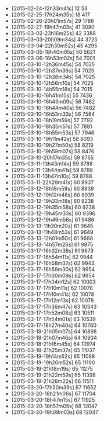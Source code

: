 + [2015-02-24-12h33m41s] 12 53
+ [2015-02-25-17h24m35s] 18 417
+ [2015-02-26-20h01m57s] 29 1786
+ [2015-02-27-19h47m03s] 41 3080
+ [2015-03-02-23h16m25s] 42 3388
+ [2015-03-03-20h09m34s] 44 3725
+ [2015-03-04-22h30m52s] 45 4295
+ [2015-03-05-18h40m05s] 50 5621
+ [2015-03-06-18h53m02s] 54 7001
+ [2015-03-10-12h36m45s] 54 7025
+ [2015-03-10-12h37m36s] 54 7025
+ [2015-03-10-12h38m34s] 54 7025
+ [2015-03-10-12h56m10s] 54 7025
+ [2015-03-10-14h55m18s] 54 7015
+ [2015-03-10-16h41m15s] 55 7436
+ [2015-03-10-16h43m09s] 56 7482
+ [2015-03-10-16h44m40s] 56 7482
+ [2015-03-10-16h53m33s] 56 7584
+ [2015-03-10-18h19m59s] 57 7792
+ [2015-03-10-18h35m51s] 57 7881
+ [2015-03-10-18h55m53s] 57 7946
+ [2015-03-10-19h11m42s] 58 8093
+ [2015-03-10-19h27m50s] 58 8219
+ [2015-03-10-19h59m07s] 58 8476
+ [2015-03-10-20h17m35s] 59 8755
+ [2015-03-11-13h43m14s] 59 8788
+ [2015-03-11-13h44m41s] 59 8788
+ [2015-03-11-13h47m10s] 59 8788
+ [2015-03-11-22h29m41s] 60 8937
+ [2015-03-12-18h18m59s] 60 8939
+ [2015-03-12-19h12m48s] 60 8939
+ [2015-03-12-19h33m18s] 60 9238
+ [2015-03-12-19h35m58s] 60 9238
+ [2015-03-12-19h45m33s] 60 9396
+ [2015-03-12-19h49m56s] 61 9486
+ [2015-03-13-11h30m20s] 61 9645
+ [2015-03-13-11h48m53s] 61 9649
+ [2015-03-13-12h01m50s] 61 9698
+ [2015-03-13-14h57m26s] 61 9875
+ [2015-03-17-16h32m38s] 61 9879
+ [2015-03-17-16h54m11s] 62 9944
+ [2015-03-17-16h58m37s] 62 9943
+ [2015-03-17-16h59m30s] 62 9954
+ [2015-03-17-17h00m09s] 62 9954
+ [2015-03-17-17h04m12s] 62 10003
+ [2015-03-17-17h10m11s] 62 10078
+ [2015-03-17-17h10m41s] 62 10078
+ [2015-03-17-17h12m13s] 62 10078
+ [2015-03-17-17h36m47s] 63 10343
+ [2015-03-17-17h52m08s] 63 10511
+ [2015-03-17-17h54m01s] 63 10539
+ [2015-03-17-18h27m40s] 64 10760
+ [2015-03-18-21h05m07s] 64 10898
+ [2015-03-18-21h07m46s] 64 10934
+ [2015-03-18-21h16m45s] 64 10974
+ [2015-03-18-21h25m37s] 65 11037
+ [2015-03-19-19h14m52s] 65 11098
+ [2015-03-19-19h20m52s] 65 11190
+ [2015-03-19-21h18m19s] 65 11275
+ [2015-03-19-21h22m59s] 65 11398
+ [2015-03-19-21h28m22s] 66 11511
+ [2015-03-20-17h50m36s] 67 11652
+ [2015-03-20-18h21m06s] 67 11704
+ [2015-03-20-18h47m15s] 67 11925
+ [2015-03-20-18h57m05s] 68 12047
+ [2015-03-20-19h09m03s] 68 12047
